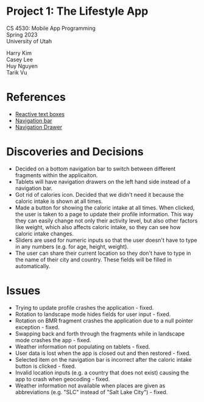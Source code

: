 # Project 1: The Lifestyle App

CS 4530: Mobile App Programming<br>
Spring 2023<br>
University of Utah<br>

Harry Kim<br>
Casey Lee<br>
Huy Nguyen<br>
Tarik Vu<br>

# References
  - [Reactive text boxes](https://www.youtube.com/watch?v=IxhIa3eZxz8) 
  - [Navigation bar](https://www.youtube.com/watch?v=YlIHxIAoHzU)
  - [Navigation Drawer](https://www.youtube.com/watch?v=do4vb0MdLFY)

# Discoveries and Decisions
  - Decided on a bottom navigation bar to switch between different fragments within the applicaiton.
  - Tablets will have navigation drawers on the left hand side instead of a navigation bar.
  - Got rid of calories icon. Decided that we didn't need it because the caloric intake is shown at all times.
  - Made a button for showing the caloric intake at all times. When clicked, the user is taken to a page to update their profile information. This way they can easily change not only their activity level, but also other factors like weight, which also affects caloric intake, so they can see how caloric intake changes.
  - Sliders are used for numeric inputs so that the user doesn't have to type in any numbers (e.g. for age, height, weight).
  - The user can share their current location so they don't have to type in the name of their city and country. These fields will be filled in automatically.
  
# Issues
  - Trying to update profile crashes the application - fixed.
  - Rotation to landscape mode hides fields for user input - fixed.
  - Rotation on BMR fragment crashes the application due to a null pointer exception - fixed.
  - Swapping back and forth through the fragments while in landscape mode crashes the app - fixed.
  - Weather information not populating on tablets - fixed.
  - User data is lost when the app is closed out and then restored - fixed.
  - Selected item on the navigation bar is incorrect after the caloric intake button is clicked - fixed.
  - Invalid location inputs (e.g. a country that does not exist) causing the app to crash when geocoding - fixed.
  - Weather information not available when places are given as abbreviations (e.g. "SLC" instead of "Salt Lake City") - fixed.
